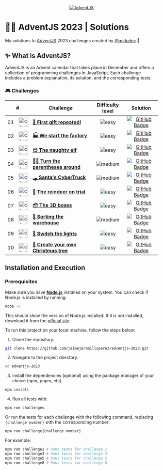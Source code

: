 <div align="center">
  <a href="https://adventjs.dev/">
    <img src="https://github.com/user-attachments/assets/1e84e9a8-1fae-4e1a-a085-f33c2060e7ea" alt="AdventJS" /> 
  </a>
</div>

# 🎅🏻 AdventJS 2023 | Solutions

My solutions to [AdventJS](https://adventjs.dev/) 2023 challenges created by [@midudev](https://github.com/midudev/) 👾

## ✨ What is AdventJS?

AdventJS is an Advent calendar that takes place in December and offers a collection of programming challenges in JavaScript. Each challenge includes a problem explanation, its solution, and the corresponding tests.

### 🎮 Challenges

<table>
  <thead>
    <tr>
      <th align="center" colspan="2">#</th>
      <th align="center">Challenge</th>
      <th align="center">Difficulty level</th>
      <th align="center">Solution</th>
    </td>
  </thead>
  <tbody>
    <tr>
      <td align="center">01</td>
      <td align="center">
        <img src="https://github.com/user-attachments/assets/46b569c5-1adc-466e-bba4-dc6e1052b1ca" alt="challenge #01" width="30" height="30" style="object-fit: contain; object-position: center center;" />
      </td>
      <td>
        <a href="/src/challenge-01/README.md"><strong>🎁 First gift repeated!</strong></a>
      </td>
      <td align="center">
        <img src="https://img.shields.io/badge/Easy-77A626" alt="easy" />
      </td>
      <td align="center">
        <a href="/src/challenge-01/index.js">
          <img src="https://img.shields.io/badge/Code-181717?logo=github&logoColor=fff&style=flat-square" alt="GitHub Badge" />
        </a>
      </td>
    </tr>
    <tr>
      <td align="center">02</td>
      <td align="center">
        <img src="https://github.com/user-attachments/assets/572be52d-50ba-4800-a655-942782c2e566" alt="challenge #02" width="30" height="30" style="object-fit: cover; object-position: center center;" />
      </td>
      <td>
        <a href="/src/challenge-02/README.md"><strong>🏭 We start the factory</strong></a>
      </td>
      <td align="center">
        <img src="https://img.shields.io/badge/Easy-77A626" alt="easy" />
      </td>
      <td align="center">
        <a href="/src/challenge-02/index.js">
          <img src="https://img.shields.io/badge/Code-181717?logo=github&logoColor=fff&style=flat-square" alt="GitHub Badge" />
        </a>
      </td>
    </tr>
    <tr>
      <td align="center">03</td>
      <td align="center">
        <img src="https://github.com/user-attachments/assets/8d06665e-9145-466a-b8b1-bea1b121b37a" alt="challenge #03" width="30" height="30" style="object-fit: cover; object-position: center center;" />
      </td>
      <td>
        <a href="/src/challenge-03/README.md"><strong>😏 The naughty elf</strong></a>
      </td>
      <td align="center">
        <img src="https://img.shields.io/badge/Easy-77A626" alt="easy" />
      </td>
      <td align="center">
        <a href="/src/challenge-03/index.js">
          <img src="https://img.shields.io/badge/Code-181717?logo=github&logoColor=fff&style=flat-square" alt="GitHub Badge" />
        </a>
      </td>
    </tr>
    <tr>
      <td align="center">04</td>
      <td align="center">
        <img src="https://github.com/user-attachments/assets/8a869e3c-df6d-444a-8ddb-cf3dadfd0c1a" alt="challenge #04" width="30" height="30" style="object-fit: cover; object-position: center center;" />
      </td>
      <td>
        <a href="/src/challenge-04/README.md"><strong>😵‍💫 Turn the parentheses around</strong></a>
      </td>
      <td align="center">
        <img src="https://img.shields.io/badge/Medium-E3A008" alt="medium" />
      </td>
      <td align="center">
        <a href="/src/challenge-04/index.js">
          <img src="https://img.shields.io/badge/Code-181717?logo=github&logoColor=fff&style=flat-square" alt="GitHub Badge" />
        </a>
      </td>
    </tr>
    <tr>
      <td align="center">05</td>
      <td align="center">
        <img src="https://github.com/user-attachments/assets/dd4c6190-1057-4537-a904-d449403890f4" alt="challenge #05" width="30" height="30" style="object-fit: contain; object-position: center center;" />
      </td>
      <td>
        <a href="/src/challenge-05/README.md"><strong>🛷 Santa's CyberTruck</strong></a>
      </td>
      <td align="center">
        <img src="https://img.shields.io/badge/Medium-E3A008" alt="medium" />
      </td>
      <td align="center">
        <a href="/src/challenge-05/index.js">
          <img src="https://img.shields.io/badge/Code-181717?logo=github&logoColor=fff&style=flat-square" alt="GitHub Badge" />
        </a>
      </td>
    </tr>
    <tr>
      <td align="center">06</td>
      <td align="center">
        <img src="https://github.com/user-attachments/assets/2af3242c-8a0a-45dc-8a9c-39a7f71f412d" alt="challenge #06" width="30" height="30" style="object-fit: contain; object-position: center center;" />
      </td>
      <td>
        <a href="/src/challenge-06/README.md"><strong>🦌 The reindeer on trial</strong></a>
      </td>
      <td align="center">
        <img src="https://img.shields.io/badge/Easy-77A626" alt="easy" />
      </td>
      <td align="center">
        <a href="/src/challenge-06/index.js">
          <img src="https://img.shields.io/badge/Code-181717?logo=github&logoColor=fff&style=flat-square" alt="GitHub Badge" />
        </a>
      </td>
    </tr>
    <tr>
      <td align="center">07</td>
      <td align="center">
        <img src="https://github.com/user-attachments/assets/f1c7e172-8d09-4d88-9971-219503ee02f8" alt="challenge #07" width="30" height="30" style="object-fit: cover; object-position: center center;" />
      </td>
      <td>
        <a href="/src/challenge-07/README.md"><strong>📦 The 3D boxes</strong></a>
      </td>
      <td align="center">
        <img src="https://img.shields.io/badge/Easy-77A626" alt="easy" />
      </td>
      <td align="center">
        <a href="/src/challenge-07/index.js">
          <img src="https://img.shields.io/badge/Code-181717?logo=github&logoColor=fff&style=flat-square" alt="GitHub Badge" />
        </a>
      </td>
    </tr>
    <tr>
      <td align="center">08</td>
      <td align="center">
        <img src="https://github.com/user-attachments/assets/eb2eda47-b8fc-46bc-be3c-d5bbe78326aa" alt="challenge #08" width="30" height="30" style="object-fit: cover; object-position: center center;" />
      </td>
      <td>
        <a href="/src/challenge-08/README.md"><strong>🏬 Sorting the warehouse</strong></a>
      </td>
      <td align="center">
        <img src="https://img.shields.io/badge/Medium-E3A008" alt="medium" />
      </td>
      <td align="center">
        <a href="/src/challenge-08/index.js">
          <img src="https://img.shields.io/badge/Code-181717?logo=github&logoColor=fff&style=flat-square" alt="GitHub Badge" />
        </a>
      </td>
    </tr>
    <tr>
      <td align="center">09</td>
      <td align="center">
        <img src="https://github.com/user-attachments/assets/69cffd35-04fc-42fc-9262-47218f5bb305" alt="challenge #09" width="30" height="30" style="object-fit: cover; object-position: center center;" />
      </td>
      <td>
        <a href="/src/challenge-09/README.md"><strong>🚦 Switch the lights</strong></a>
      </td>
      <td align="center">
        <img src="https://img.shields.io/badge/Easy-77A626" alt="easy" />
      </td>
      <td align="center">
        <a href="/src/challenge-09/index.js">
          <img src="https://img.shields.io/badge/Code-181717?logo=github&logoColor=fff&style=flat-square" alt="GitHub Badge" />
        </a>
      </td>
    </tr>
    <tr>
      <td align="center">10</td>
      <td align="center">
        <img src="https://github.com/user-attachments/assets/193afb34-3d0a-4113-8edf-220556ed95b1" alt="challenge #10" width="30" height="30" style="object-fit: cover; object-position: center center;" />
      </td>
      <td>
        <a href="/src/challenge-10/README.md"><strong>🎄 Create your own Christmas tree</strong></a>
      </td>
      <td align="center">
        <img src="https://img.shields.io/badge/Easy-77A626" alt="easy" />
      </td>
      <td align="center">
        <a href="/src/challenge-10/index.js">
          <img src="https://img.shields.io/badge/Code-181717?logo=github&logoColor=fff&style=flat-square" alt="GitHub Badge" />
        </a>
      </td>
    </tr>
  </tbody>
</table>

## Installation and Execution

### Prerequisites

Make sure you have [**Node.js**](https://nodejs.org/) installed on your system. You can check if Node.js is installed by running:

```bash
node -v
```

This should show the version of Node.js installed. If it is not installed, download it from the [official site](https://nodejs.org/).

To run this project on your local machine, follow the steps below:

1. Clone the repository.

```bash
git clone https://github.com/jaimejaramilloperez/adventjs-2023.git
```

2. Navigate to the project directory.

```bash
cd adventjs-2023
```

3. Install the dependencies (optional) using the package manager of your choice (npm, pnpm, etc).

```bash
npm install
```

4. Run all tests with:

```bash
npm run challenges
```

Or run the tests for each challenge with the following command, replacing `{challenge number}` with the corresponding number:

```bash
npm run challenge{challenge number}
```

For example:

```bash
npm run challenge1 # Runs tests for challenge 1
npm run challenge3 # Runs tests for challenge 3
npm run challenge5 # Runs tests for challenge 5
npm run challenge8 # Runs tests for challenge 8
```

